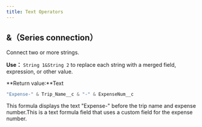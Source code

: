 ```yaml
---
title: Text Operators
---
```


## &（Series connection）

Connect two or more strings.

**Use：** `String 1&String 2` to replace each string with a merged field, expression, or other value.

**Return value:**Text

```js
"Expense-" & Trip_Name__c & "-" & ExpenseNum__c
```

This formula displays the text "Expense-" before the trip name and expense number.This is a text formula field that uses a custom field for the expense number.
